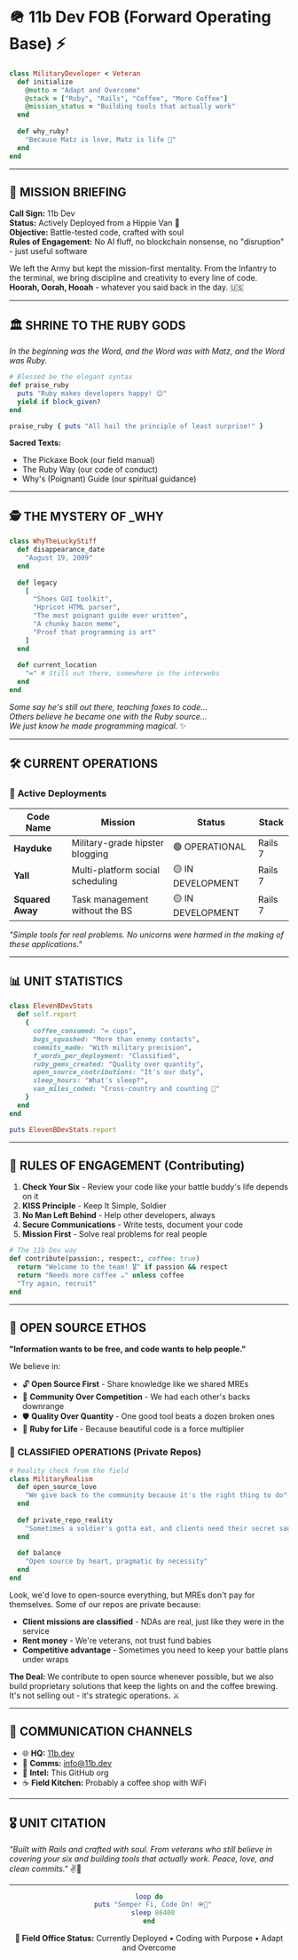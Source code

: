 # 🪖 11b Dev FOB (Forward Operating Base) ⚡

```ruby
class MilitaryDeveloper < Veteran
  def initialize
    @motto = "Adapt and Overcome"
    @stack = ["Ruby", "Rails", "Coffee", "More Coffee"]
    @mission_status = "Building tools that actually work"
  end
  
  def why_ruby?
    "Because Matz is love, Matz is life 💎"
  end
end
```

---

## 🎯 **MISSION BRIEFING**

**Call Sign:** 11b Dev  
**Status:** Actively Deployed from a Hippie Van 🚐  
**Objective:** Battle-tested code, crafted with soul  
**Rules of Engagement:** No AI fluff, no blockchain nonsense, no "disruption" - just useful software  

We left the Army but kept the mission-first mentality. From the Infantry to the terminal, we bring discipline and creativity to every line of code. **Hoorah, Oorah, Hooah** - whatever you said back in the day. 🇺🇸

---

## 🏛️ **SHRINE TO THE RUBY GODS**

*In the beginning was the Word, and the Word was with Matz, and the Word was Ruby.*

```ruby
# Blessed be the elegant syntax
def praise_ruby
  puts "Ruby makes developers happy! 😊"
  yield if block_given?
end

praise_ruby { puts "All hail the principle of least surprise!" }
```

**Sacred Texts:**
- The Pickaxe Book (our field manual)
- The Ruby Way (our code of conduct)
- Why's (Poignant) Guide (our spiritual guidance)

---

## 🕵️ **THE MYSTERY OF _WHY**

```ruby
class WhyTheLuckyStiff
  def disappearance_date
    "August 19, 2009"
  end
  
  def legacy
    [
      "Shoes GUI toolkit",
      "Hpricot HTML parser", 
      "The most poignant guide ever written",
      "A chunky bacon meme",
      "Proof that programming is art"
    ]
  end
  
  def current_location
    "∞" # Still out there, somewhere in the interwebs
  end
end
```

*Some say he's still out there, teaching foxes to code...*  
*Others believe he became one with the Ruby source...*  
*We just know he made programming magical.* ✨

---

## 🛠️ **CURRENT OPERATIONS**

### 🎯 **Active Deployments**

| Code Name | Mission | Status | Stack |
|-----------|---------|---------|--------|
| **Hayduke** | Military-grade hipster blogging | 🟢 OPERATIONAL | Rails 7 |
| **Yall** | Multi-platform social scheduling | 🟡 IN DEVELOPMENT | Rails 7 |
| **Squared Away** | Task management without the BS | 🟡 IN DEVELOPMENT | Rails 7 |

*"Simple tools for real problems. No unicorns were harmed in the making of these applications."*

---

## 📊 **UNIT STATISTICS**

```ruby
class ElevenBDevStats
  def self.report
    {
      coffee_consumed: "∞ cups",
      bugs_squashed: "More than enemy contacts",
      commits_made: "With military precision",
      f_words_per_deployment: "Classified",
      ruby_gems_created: "Quality over quantity",
      open_source_contributions: "It's our duty",
      sleep_hours: "What's sleep?",
      van_miles_coded: "Cross-country and counting 🚐"
    }
  end
end

puts ElevenBDevStats.report
```

---

## 🤝 **RULES OF ENGAGEMENT (Contributing)**

1. **Check Your Six** - Review your code like your battle buddy's life depends on it
2. **KISS Principle** - Keep It Simple, Soldier
3. **No Man Left Behind** - Help other developers, always
4. **Secure Communications** - Write tests, document your code
5. **Mission First** - Solve real problems for real people

```ruby
# The 11b Dev way
def contribute(passion:, respect:, coffee: true)
  return "Welcome to the team! 🎖️" if passion && respect
  return "Needs more coffee ☕" unless coffee
  "Try again, recruit"
end
```

---

## 🌟 **OPEN SOURCE ETHOS**

**"Information wants to be free, and code wants to help people."**

We believe in:
- 🔓 **Open Source First** - Share knowledge like we shared MREs
- 🤝 **Community Over Competition** - We had each other's backs downrange
- 🛡️ **Quality Over Quantity** - One good tool beats a dozen broken ones
- 💎 **Ruby for Life** - Because beautiful code is a force multiplier

### 🔐 **CLASSIFIED OPERATIONS (Private Repos)**

```ruby
# Reality check from the field
class MilitaryRealism
  def open_source_love
    "We give back to the community because it's the right thing to do"
  end
  
  def private_repo_reality
    "Sometimes a soldier's gotta eat, and clients need their secret sauce 🍝"
  end
  
  def balance
    "Open source by heart, pragmatic by necessity"
  end
end
```

Look, we'd love to open-source everything, but MREs don't pay for themselves. Some of our repos are private because:
- **Client missions are classified** - NDAs are real, just like they were in the service
- **Rent money** - We're veterans, not trust fund babies
- **Competitive advantage** - Sometimes you need to keep your battle plans under wraps

**The Deal:** We contribute to open source whenever possible, but we also build proprietary solutions that keep the lights on and the coffee brewing. It's not selling out - it's strategic operations. ⚔️

---

## 📡 **COMMUNICATION CHANNELS**

- 🌐 **HQ:** [11b.dev](https://11b.dev)
- 📧 **Comms:** info@11b.dev
- 🐙 **Intel:** This GitHub org
- ☕ **Field Kitchen:** Probably a coffee shop with WiFi

---

## 🎖️ **UNIT CITATION**

*"Built with Rails and crafted with soul. From veterans who still believe in covering your six and building tools that actually work. Peace, love, and clean commits."* ✌️🎸

---

<div align="center">

```ruby
loop do
  puts "Semper Fi, Code On! 🪖💎"
  sleep 86400
end
```

**🚐 Field Office Status:** Currently Deployed • Coding with Purpose • Adapt and Overcome

</div>

